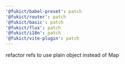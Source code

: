 ```yaml
---
'@fukict/babel-preset': patch
'@fukict/router': patch
'@fukict/basic': patch
'@fukict/flux': patch
'@fukict/i18n': patch
'@fukict/vite-plugin': patch
---
```


refactor refs to use plain object instead of Map
